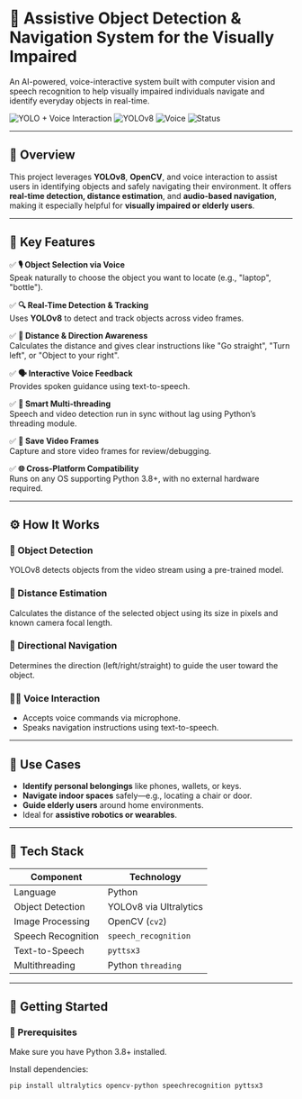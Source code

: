 # 🧭 Assistive Object Detection & Navigation System for the Visually Impaired

An AI-powered, voice-interactive system built with computer vision and speech recognition to help visually impaired individuals navigate and identify everyday objects in real-time.

![YOLO + Voice Interaction](https://img.shields.io/badge/Python-3.8%2B-blue)
![YOLOv8](https://img.shields.io/badge/Object%20Detection-YOLOv8-green)
![Voice](https://img.shields.io/badge/Voice%20Command-Enabled-orange)
![Status](https://img.shields.io/badge/Project-Active-lightgreen)

---

## 📌 Overview

This project leverages **YOLOv8**, **OpenCV**, and voice interaction to assist users in identifying objects and safely navigating their environment. It offers **real-time detection, distance estimation**, and **audio-based navigation**, making it especially helpful for **visually impaired or elderly users**.

---

## 🎯 Key Features

✅ **🎙️ Object Selection via Voice**  
Speak naturally to choose the object you want to locate (e.g., "laptop", "bottle").

✅ **🔍 Real-Time Detection & Tracking**  
Uses **YOLOv8** to detect and track objects across video frames.

✅ **📏 Distance & Direction Awareness**  
Calculates the distance and gives clear instructions like "Go straight", "Turn left", or "Object to your right".

✅ **🗣️ Interactive Voice Feedback**  
Provides spoken guidance using text-to-speech.

✅ **🧠 Smart Multi-threading**  
Speech and video detection run in sync without lag using Python’s threading module.

✅ **💾 Save Video Frames**  
Capture and store video frames for review/debugging.

✅ **🌐 Cross-Platform Compatibility**  
Runs on any OS supporting Python 3.8+, with no external hardware required.

---

## ⚙️ How It Works

### 🔎 Object Detection
YOLOv8 detects objects from the video stream using a pre-trained model.

### 📐 Distance Estimation
Calculates the distance of the selected object using its size in pixels and known camera focal length.

### 🧭 Directional Navigation
Determines the direction (left/right/straight) to guide the user toward the object.

### 🧑‍💻 Voice Interaction
- Accepts voice commands via microphone.
- Speaks navigation instructions using text-to-speech.

---

## 🧪 Use Cases

- **Identify personal belongings** like phones, wallets, or keys.  
- **Navigate indoor spaces** safely—e.g., locating a chair or door.  
- **Guide elderly users** around home environments.  
- Ideal for **assistive robotics or wearables**.

---

## 🧰 Tech Stack

| Component             | Technology                  |
|----------------------|-----------------------------|
| Language             | Python                      |
| Object Detection     | YOLOv8 via Ultralytics      |
| Image Processing     | OpenCV (`cv2`)              |
| Speech Recognition   | `speech_recognition`        |
| Text-to-Speech       | `pyttsx3`                   |
| Multithreading       | Python `threading`          |

---

## 🚀 Getting Started

### 🔧 Prerequisites

Make sure you have Python 3.8+ installed.

Install dependencies:
```bash
pip install ultralytics opencv-python speechrecognition pyttsx3

